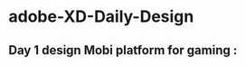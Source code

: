 # adobe-XD-Daily-Design
## Day 1 design Mobi platform for gaming :
<img source ="./Design/design.png"/>
